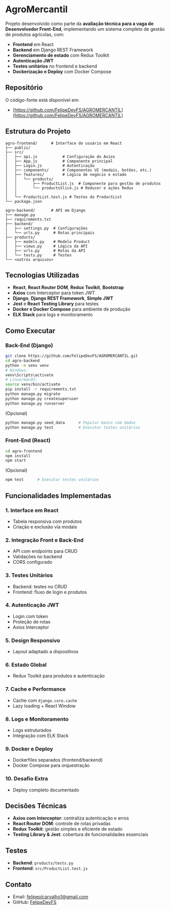 # AgroMercantil

Projeto desenvolvido como parte da **avaliação técnica para a vaga de Desenvolvedor Front-End**, implementando um sistema completo de gestão de produtos agrícolas, com:

- **Frontend** em React
- **Backend** em Django REST Framework
- **Gerenciamento de estado** com Redux Toolkit
- **Autenticação JWT**
- **Testes unitários** no frontend e backend
- **Dockerização e Deploy** com Docker Compose

## Repositório

O código-fonte está disponível em:

- [https://github.com/FelipeDevFS/AGROMERCANTIL](https://github.com/FelipeDevFS/AGROMERCANTIL)

## Estrutura do Projeto

```
agro-frontend/      # Interface do usuário em React
├── public/
├── src/
│   ├── api.js           # Configuração do Axios
│   ├── App.js           # Componente principal
│   ├── Login.js         # Autenticação
│   ├── components/      # Componentes UI (modais, botões, etc.)
│   ├── features/        # Lógica de negócio e estado
│   │   └── products/
│   │       ├── ProductList.js  # Componente para gestão de produtos
│   │       └── productsSlice.js # Reducer e ações Redux
│   |
│   └── ProductList.test.js # Testes do ProductList
└── package.json

agro-backend/       # API em Django
├── manage.py
├── requirements.txt
├── backend/
│   ├── settings.py  # Configurações
│   └── urls.py      # Rotas principais
├── products/
│   ├── models.py    # Modelo Product
│   ├── views.py     # Lógica da API
│   ├── urls.py      # Rotas da API
│   └── tests.py     # Testes
└── <outros arquivos>
```

## Tecnologias Utilizadas

- **React**, **React Router DOM**, **Redux Toolkit**, **Bootstrap**
- **Axios** com Interceptor para token JWT
- **Django**, **Django REST Framework**, **Simple JWT**
- **Jest** e **React Testing Library** para testes
- **Docker e Docker Compose** para ambiente de produção
- **ELK Stack** para logs e monitoramento

## Como Executar

### Back-End (Django)

```bash
git clone https://github.com/FelipeDevFS/AGROMERCANTIL.git
cd agro-backend
python -m venv venv
# Windows:
venv\Scripts\activate
# Linux/macOS:
source venv/bin/activate
pip install -r requirements.txt
python manage.py migrate
python manage.py createsuperuser
python manage.py runserver
```

(Opcional)
```bash
python manage.py seed_data      # Popular banco com dados
python manage.py test           # Executar testes unitários
```

### Front-End (React)

```bash
cd agro-frontend
npm install
npm start
```

(Opcional)
```bash
npm test      # Executar testes unitários
```

## Funcionalidades Implementadas

### 1. Interface em React
- Tabela responsiva com produtos
- Criação e exclusão via modais

### 2. Integração Front e Back-End
- API com endpoints para CRUD
- Validações no backend
- CORS configurado

### 3. Testes Unitários
- Backend: testes no CRUD
- Frontend: fluxo de login e produtos

### 4. Autenticação JWT
- Login com token
- Proteção de rotas
- Axios Interceptor

### 5. Design Responsivo
- Layout adaptado a dispositivos

### 6. Estado Global
- Redux Toolkit para produtos e autenticação

### 7. Cache e Performance
- Cache com `django.core.cache`
- Lazy loading + React Window

### 8. Logs e Monitoramento
- Logs estruturados
- Integração com ELK Stack

### 9. Docker e Deploy
- Dockerfiles separados (frontend/backend)
- Docker Compose para orquestração

### 10. Desafio Extra
- Deploy completo documentado

## Decisões Técnicas

- **Axios com Interceptor**: centraliza autenticação e erros
- **React Router DOM**: controle de rotas privadas
- **Redux Toolkit**: gestão simples e eficiente de estado
- **Testing Library & Jest**: cobertura de funcionalidades essenciais

## Testes

- **Backend**: `products/tests.py`
- **Frontend**: `src/ProductList.test.js`

## Contato

- Email: felipeolcarvalho1@gmail.com
- GitHub: [FelipeDevFS](https://github.com/FelipeDevFS/AGROMERCANTIL)
